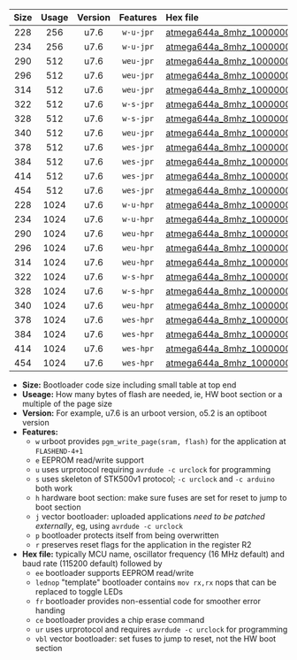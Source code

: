 |Size|Usage|Version|Features|Hex file|
|:-:|:-:|:-:|:-:|:--|
|228|256|u7.6|`w-u-jpr`|[atmega644a_8mhz_1000000bps_ur_vbl.hex](https://raw.githubusercontent.com/stefanrueger/urboot/main//atmega644a_8mhz_1000000bps_ur_vbl.hex)|
|234|256|u7.6|`w-u-jpr`|[atmega644a_8mhz_1000000bps_lednop_ur_vbl.hex](https://raw.githubusercontent.com/stefanrueger/urboot/main//atmega644a_8mhz_1000000bps_lednop_ur_vbl.hex)|
|290|512|u7.6|`weu-jpr`|[atmega644a_8mhz_1000000bps_ee_ur_vbl.hex](https://raw.githubusercontent.com/stefanrueger/urboot/main//atmega644a_8mhz_1000000bps_ee_ur_vbl.hex)|
|296|512|u7.6|`weu-jpr`|[atmega644a_8mhz_1000000bps_ee_lednop_ur_vbl.hex](https://raw.githubusercontent.com/stefanrueger/urboot/main//atmega644a_8mhz_1000000bps_ee_lednop_ur_vbl.hex)|
|314|512|u7.6|`weu-jpr`|[atmega644a_8mhz_1000000bps_ee_lednop_fr_ur_vbl.hex](https://raw.githubusercontent.com/stefanrueger/urboot/main//atmega644a_8mhz_1000000bps_ee_lednop_fr_ur_vbl.hex)|
|322|512|u7.6|`w-s-jpr`|[atmega644a_8mhz_1000000bps_vbl.hex](https://raw.githubusercontent.com/stefanrueger/urboot/main//atmega644a_8mhz_1000000bps_vbl.hex)|
|328|512|u7.6|`w-s-jpr`|[atmega644a_8mhz_1000000bps_lednop_vbl.hex](https://raw.githubusercontent.com/stefanrueger/urboot/main//atmega644a_8mhz_1000000bps_lednop_vbl.hex)|
|340|512|u7.6|`weu-jpr`|[atmega644a_8mhz_1000000bps_ee_lednop_fr_ce_ur_vbl.hex](https://raw.githubusercontent.com/stefanrueger/urboot/main//atmega644a_8mhz_1000000bps_ee_lednop_fr_ce_ur_vbl.hex)|
|378|512|u7.6|`wes-jpr`|[atmega644a_8mhz_1000000bps_ee_vbl.hex](https://raw.githubusercontent.com/stefanrueger/urboot/main//atmega644a_8mhz_1000000bps_ee_vbl.hex)|
|384|512|u7.6|`wes-jpr`|[atmega644a_8mhz_1000000bps_ee_lednop_vbl.hex](https://raw.githubusercontent.com/stefanrueger/urboot/main//atmega644a_8mhz_1000000bps_ee_lednop_vbl.hex)|
|414|512|u7.6|`wes-jpr`|[atmega644a_8mhz_1000000bps_ee_lednop_fr_vbl.hex](https://raw.githubusercontent.com/stefanrueger/urboot/main//atmega644a_8mhz_1000000bps_ee_lednop_fr_vbl.hex)|
|454|512|u7.6|`wes-jpr`|[atmega644a_8mhz_1000000bps_ee_lednop_fr_ce_vbl.hex](https://raw.githubusercontent.com/stefanrueger/urboot/main//atmega644a_8mhz_1000000bps_ee_lednop_fr_ce_vbl.hex)|
|228|1024|u7.6|`w-u-hpr`|[atmega644a_8mhz_1000000bps_ur.hex](https://raw.githubusercontent.com/stefanrueger/urboot/main//atmega644a_8mhz_1000000bps_ur.hex)|
|234|1024|u7.6|`w-u-hpr`|[atmega644a_8mhz_1000000bps_lednop_ur.hex](https://raw.githubusercontent.com/stefanrueger/urboot/main//atmega644a_8mhz_1000000bps_lednop_ur.hex)|
|290|1024|u7.6|`weu-hpr`|[atmega644a_8mhz_1000000bps_ee_ur.hex](https://raw.githubusercontent.com/stefanrueger/urboot/main//atmega644a_8mhz_1000000bps_ee_ur.hex)|
|296|1024|u7.6|`weu-hpr`|[atmega644a_8mhz_1000000bps_ee_lednop_ur.hex](https://raw.githubusercontent.com/stefanrueger/urboot/main//atmega644a_8mhz_1000000bps_ee_lednop_ur.hex)|
|314|1024|u7.6|`weu-hpr`|[atmega644a_8mhz_1000000bps_ee_lednop_fr_ur.hex](https://raw.githubusercontent.com/stefanrueger/urboot/main//atmega644a_8mhz_1000000bps_ee_lednop_fr_ur.hex)|
|322|1024|u7.6|`w-s-hpr`|[atmega644a_8mhz_1000000bps.hex](https://raw.githubusercontent.com/stefanrueger/urboot/main//atmega644a_8mhz_1000000bps.hex)|
|328|1024|u7.6|`w-s-hpr`|[atmega644a_8mhz_1000000bps_lednop.hex](https://raw.githubusercontent.com/stefanrueger/urboot/main//atmega644a_8mhz_1000000bps_lednop.hex)|
|340|1024|u7.6|`weu-hpr`|[atmega644a_8mhz_1000000bps_ee_lednop_fr_ce_ur.hex](https://raw.githubusercontent.com/stefanrueger/urboot/main//atmega644a_8mhz_1000000bps_ee_lednop_fr_ce_ur.hex)|
|378|1024|u7.6|`wes-hpr`|[atmega644a_8mhz_1000000bps_ee.hex](https://raw.githubusercontent.com/stefanrueger/urboot/main//atmega644a_8mhz_1000000bps_ee.hex)|
|384|1024|u7.6|`wes-hpr`|[atmega644a_8mhz_1000000bps_ee_lednop.hex](https://raw.githubusercontent.com/stefanrueger/urboot/main//atmega644a_8mhz_1000000bps_ee_lednop.hex)|
|414|1024|u7.6|`wes-hpr`|[atmega644a_8mhz_1000000bps_ee_lednop_fr.hex](https://raw.githubusercontent.com/stefanrueger/urboot/main//atmega644a_8mhz_1000000bps_ee_lednop_fr.hex)|
|454|1024|u7.6|`wes-hpr`|[atmega644a_8mhz_1000000bps_ee_lednop_fr_ce.hex](https://raw.githubusercontent.com/stefanrueger/urboot/main//atmega644a_8mhz_1000000bps_ee_lednop_fr_ce.hex)|

- **Size:** Bootloader code size including small table at top end
- **Useage:** How many bytes of flash are needed, ie, HW boot section or a multiple of the page size
- **Version:** For example, u7.6 is an urboot version, o5.2 is an optiboot version
- **Features:**
  + `w` urboot provides `pgm_write_page(sram, flash)` for the application at `FLASHEND-4+1`
  + `e` EEPROM read/write support
  + `u` uses urprotocol requiring `avrdude -c urclock` for programming
  + `s` uses skeleton of STK500v1 protocol; `-c urclock` and `-c arduino` both work
  + `h` hardware boot section: make sure fuses are set for reset to jump to boot section
  + `j` vector bootloader: uploaded applications *need to be patched externally*, eg, using `avrdude -c urclock`
  + `p` bootloader protects itself from being overwritten
  + `r` preserves reset flags for the application in the register R2
- **Hex file:** typically MCU name, oscillator frequency (16 MHz default) and baud rate (115200 default) followed by
  + `ee` bootloader supports EEPROM read/write
  + `lednop` "template" bootloader contains `mov rx,rx` nops that can be replaced to toggle LEDs
  + `fr` bootloader provides non-essential code for smoother error handing
  + `ce` bootloader provides a chip erase command
  + `ur` uses urprotocol and requires `avrdude -c urclock` for programming
  + `vbl` vector bootloader: set fuses to jump to reset, not the HW boot section
